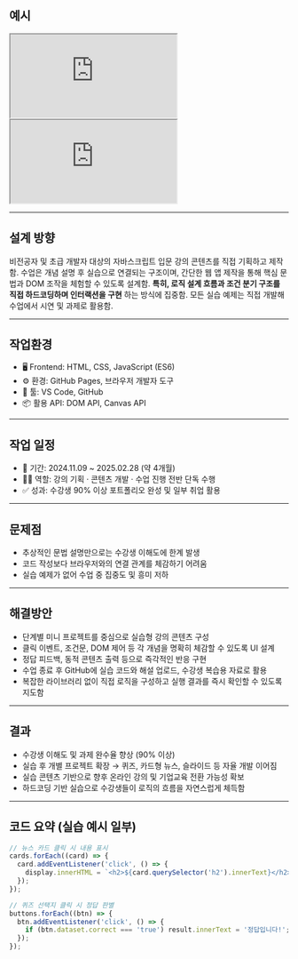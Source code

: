 ## 예시
<div class="imgWrap" data-share="2">
  <iframe src="https://annie309409.github.io/javascript0201/quizzz.html">
  </iframe>
  <iframe src="https://annie309409.github.io/javascript0201/news.html">
  </iframe>
</div> 

---


## 설계 방향  
비전공자 및 초급 개발자 대상의 자바스크립트 입문 강의 콘텐츠를 직접 기획하고 제작함.
수업은 개념 설명 후 실습으로 연결되는 구조이며,
간단한 웹 앱 제작을 통해 핵심 문법과 DOM 조작을 체험할 수 있도록 설계함.
**특히, 로직 설계 흐름과 조건 분기 구조를 직접 하드코딩하며 인터랙션을 구현** 하는 방식에 집중함.
모든 실습 예제는 직접 개발해 수업에서 시연 및 과제로 활용함.

---

## 작업환경 

- 🖥 Frontend: HTML, CSS, JavaScript (ES6)  
- ⚙️ 환경: GitHub Pages, 브라우저 개발자 도구  
- 🧰 툴: VS Code, GitHub  
- 📦 활용 API: DOM API, Canvas API

---

## 작업 일정  
- 📅 기간: 2024.11.09 ~ 2025.02.28 (약 4개월)  
- 👩‍🏫 역할: 강의 기획 · 콘텐츠 개발 · 수업 진행 전반 단독 수행
- ✅ 성과: 수강생 90% 이상 포트폴리오 완성 및 일부 취업 활용
---

## 문제점  
- 추상적인 문법 설명만으로는 수강생 이해도에 한계 발생  
- 코드 작성보다 브라우저와의 연결 관계를 체감하기 어려움  
- 실습 예제가 없어 수업 중 집중도 및 흥미 저하
---

## 해결방안  
- 단계별 미니 프로젝트를 중심으로 실습형 강의 콘텐츠 구성  
- 클릭 이벤트, 조건문, DOM 제어 등 각 개념을 명확히 체감할 수 있도록 UI 설계  
- 정답 피드백, 동적 콘텐츠 출력 등으로 즉각적인 반응 구현  
- 수업 종료 후 GitHub에 실습 코드와 해설 업로드, 수강생 복습용 자료로 활용
- 복잡한 라이브러리 없이 직접 로직을 구성하고 실행 결과를 즉시 확인할 수 있도록 지도함

---

## 결과  
- 수강생 이해도 및 과제 완수율 향상 (90% 이상)  
- 실습 후 개별 프로젝트 확장 → 퀴즈, 카드형 뉴스, 슬라이드 등 자율 개발 이어짐  
- 실습 콘텐츠 기반으로 향후 온라인 강의 및 기업교육 전환 가능성 확보
- 하드코딩 기반 실습으로 수강생들이 로직의 흐름을 자연스럽게 체득함

---

## 코드 요약 (실습 예시 일부)

```javascript
// 뉴스 카드 클릭 시 내용 표시
cards.forEach((card) => {
  card.addEventListener('click', () => {
    display.innerHTML = `<h2>${card.querySelector('h2').innerText}</h2>`;
  });
});

// 퀴즈 선택지 클릭 시 정답 판별
buttons.forEach((btn) => {
  btn.addEventListener('click', () => {
    if (btn.dataset.correct === 'true') result.innerText = '정답입니다!';
  });
});
```
